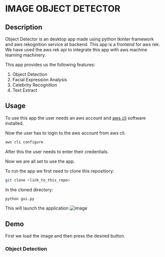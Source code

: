 # IMAGE OBJECT DETECTOR

## Description
Object Detector is an desktop app made using python tkinter framework and aws rekognition service at backend. This app is a frontend for aws rek. We have used the aws rek api to
integrate this app with aws machine learning machinery. 

This app provides us the following features:
1. Object Detection
2. Facial Expression Analysis
3. Celebrity Recognition
4. Text Extract

## Usage
To use this app the user needs an aws account and [aws cli](https://docs.aws.amazon.com/cli/latest/userguide/install-cliv2.html) software installed. 

Now the user has to login to the aws account from aws cli.
```bash
aws cli configure
```
After this the user needs to enter their credentials. 

Now we are all set to use the app.

To run the app we first need to clone this repositiory:
```bash
git clone <link_to_this_repo>
```
In the cloned directory:
```bash
python gui.py
```

This will launch the application 
![image](https://user-images.githubusercontent.com/59885389/116109267-41126680-a6d2-11eb-8d0d-fc88ebe65132.png)

## Demo
First we load the image and then press the desired button.
### Object Detection 


